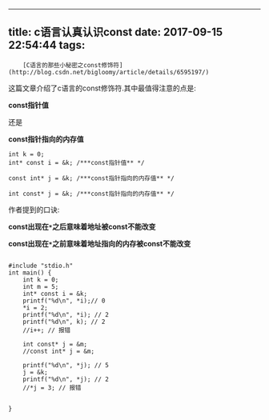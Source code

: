 
---
title: c语言认真认识const
date: 2017-09-15 22:54:44
tags:
---
        [C语言的那些小秘密之const修饰符](http://blog.csdn.net/bigloomy/article/details/6595197/)

这篇文章介绍了c语言的const修饰符.其中最值得注意的点是:

**const指针值** 

还是 

**const指针指向的内存值**

```
int k = 0;
int* const i = &k; /***const指针值** */

const int* j = &k; /***const指针指向的内存值** */

int const* j = &k; /***const指针指向的内存值** */

```

作者提到的口诀:

**const出现在`*`之后意味着地址被const不能改变**

**const出现在`*`之前意味着地址指向的内存被const不能改变**


```

#include "stdio.h"
int main() {
	int k = 0;
	int m = 5;
	int* const i = &k;
	printf("%d\n", *i);// 0
	*i = 2;
	printf("%d\n", *i); // 2
	printf("%d\n", k); // 2
	//i++; // 报错

	int const* j = &m;
	//const int* j = &m;
	
	printf("%d\n", *j); // 5
	j = &k;
	printf("%d\n", *j); // 2
	//*j = 3; // 报错


}


```

